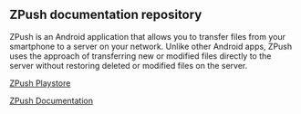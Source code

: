 ## ZPush documentation repository
ZPush is an Android application that allows you to transfer files from your smartphone to a server on your
network. Unlike other Android apps, ZPush uses the approach of transferring new or modified files directly to
the server without restoring deleted or modified files on the server.

[ZPush Playstore](https://play.google.com/store/apps/details?id=de.maza.zpush&hl=de)

[ZPush Documentation](https://maza70.github.io/zpush-doc/docs/index.html)
